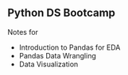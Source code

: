 ## Python DS Bootcamp

Notes for 
- Introduction to Pandas for EDA
- Pandas Data Wrangling
- Data Visualization
